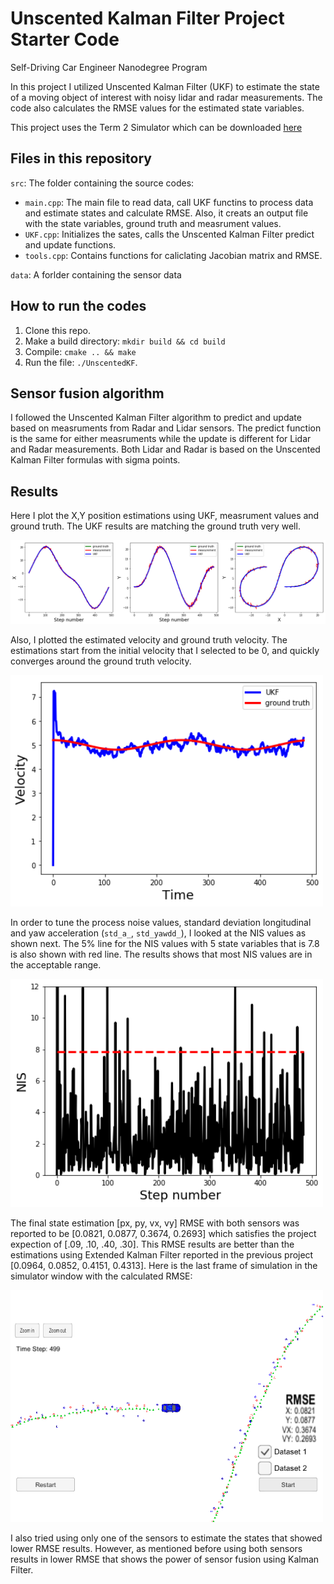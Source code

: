 # Unscented Kalman Filter Project Starter Code
Self-Driving Car Engineer Nanodegree Program

In this project I utilized Unscented Kalman Filter (UKF) to estimate the state of a moving object of interest with noisy lidar and radar measurements. The code also calculates the RMSE values for the estimated state variables. 

This project uses the Term 2 Simulator which can be downloaded [here](https://github.com/udacity/self-driving-car-sim/releases)

## Files in this repository

`src`: The folder containing the source codes:
* `main.cpp`: The main file to read data, call UKF functins to process data and estimate states and calculate RMSE. Also, it creats an output file with the state variables, ground truth and measrument values. 
* `UKF.cpp`: Initializes the sates, calls the Unscented Kalman Filter predict and update functions.
* `tools.cpp`: Contains functions for caliclating Jacobian matrix and RMSE.

`data`: A forlder containing the sensor data

## How to run the codes

1. Clone this repo.
2. Make a build directory: `mkdir build && cd build`
3. Compile: `cmake .. && make` 
4. Run the file: `./UnscentedKF`. 


## Sensor fusion algorithm
I followed the Unscented Kalman Filter algorithm to predict and update based on measruments from Radar and Lidar sensors. The predict function is the same for either measruments while the update is different for Lidar and Radar measurements. Both Lidar and Radar is based on the Unscented Kalman Filter formulas with sigma points.

## Results
Here I plot the X,Y position estimations using UKF, measrument values and ground truth. The UKF results are matching the ground truth very well. 

<img src="./output_images/Position.png" width="900" alt="Combined Image" />

Also, I plotted the estimated velocity and ground truth velocity. The estimations start from the initial velocity that I selected to be 0, and quickly converges around the ground truth velocity.  

<img src="./output_images/Velocity.png" width="500" alt="Combined Image" />

In order to tune the process noise values, standard deviation longitudinal and yaw acceleration (`std_a_`, `std_yawdd_`), I looked at the NIS values as shown next. The 5% line for the NIS values with 5 state variables that is 7.8 is also shown with red line. The results shows that most NIS values are in the acceptable range.

<img src="./output_images/NIS.png" width="500" alt="Combined Image" />

The final state estimation [px, py, vx, vy] RMSE with both sensors was reported to be [0.0821, 0.0877, 0.3674, 0.2693] which satisfies the project expection of [.09, .10, .40, .30]. This RMSE results are better than the estimations using Extended Kalman Filter reported in the previous project [0.0964, 0.0852, 0.4151, 0.4313]. Here is the last frame of simulation in the simulator window with the calculated RMSE: 

<img src="./output_images/final_RMSE.png" width="500" alt="Combined Image" />

I also tried using only one of the sensors to estimate the states that showed lower RMSE results. However, as mentioned before using both sensors results in lower RMSE that shows the power of sensor fusion using Kalman Filter.  



